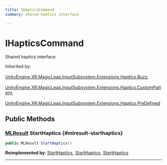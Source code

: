 ```yaml
---
title: IHapticsCommand
summary: shared haptics interface. 

---
```


# IHapticsCommand




Shared haptics interface.   


Inherited by: <br></br>[UnityEngine.XR.MagicLeap.InputSubsystem.Extensions.Haptics.Buzz](/versioned_docs/version-22-Mar-2023/unity-api/api/UnityEngine.XR.MagicLeap/InputSubsystem/Extensions/Haptics/UnityEngine.XR.MagicLeap.InputSubsystem.Extensions.Haptics.Buzz.md), <br></br>[UnityEngine.XR.MagicLeap.InputSubsystem.Extensions.Haptics.CustomPattern](/versioned_docs/version-22-Mar-2023/unity-api/api/UnityEngine.XR.MagicLeap/InputSubsystem/Extensions/Haptics/UnityEngine.XR.MagicLeap.InputSubsystem.Extensions.Haptics.CustomPattern.md), <br></br>[UnityEngine.XR.MagicLeap.InputSubsystem.Extensions.Haptics.PreDefined](/versioned_docs/version-22-Mar-2023/unity-api/api/UnityEngine.XR.MagicLeap/InputSubsystem/Extensions/Haptics/UnityEngine.XR.MagicLeap.InputSubsystem.Extensions.Haptics.PreDefined.md)




## Public Methods

### [MLResult](/versioned_docs/version-22-Mar-2023/unity-api/api/UnityEngine.XR.MagicLeap/UnityEngine.XR.MagicLeap.MLResult.md) StartHaptics {#mlresult-starthaptics}

```csharp
public MLResult StartHaptics()
```




**Reimplemented by**: [StartHaptics](/versioned_docs/version-22-Mar-2023/unity-api/api/UnityEngine.XR.MagicLeap/InputSubsystem/Extensions/Haptics/UnityEngine.XR.MagicLeap.InputSubsystem.Extensions.Haptics.Buzz.md#mlresult-starthaptics), [StartHaptics](/versioned_docs/version-22-Mar-2023/unity-api/api/UnityEngine.XR.MagicLeap/InputSubsystem/Extensions/Haptics/UnityEngine.XR.MagicLeap.InputSubsystem.Extensions.Haptics.PreDefined.md#mlresult-starthaptics), [StartHaptics](/versioned_docs/version-22-Mar-2023/unity-api/api/UnityEngine.XR.MagicLeap/InputSubsystem/Extensions/Haptics/UnityEngine.XR.MagicLeap.InputSubsystem.Extensions.Haptics.CustomPattern.md#mlresult-starthaptics)



-----------


